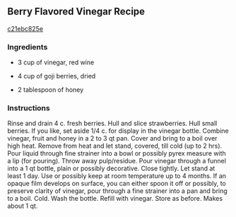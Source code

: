 ## Berry Flavored Vinegar Recipe

[c21ebc825e](http://cookeatshare.com/recipes/berry-flavored-vinegar-83691)

### Ingredients

 - 3 cup of vinegar, red wine

 - 4 cup of goji berries, dried

 - 2 tablespoon of honey

### Instructions

Rinse and drain 4 c. fresh berries. Hull and slice strawberries. Hull small berries. If you like, set aside 1/4 c. for display in the vinegar bottle. Combine vinegar, fruit and honey in a 2 to 3 qt pan. Cover and bring to a boil over high heat. Remove from heat and let stand, covered, till cold (up to 2 hrs). Pour liquid through fine strainer into a bowl or possibly pyrex measure with a lip (for pouring). Throw away pulp/residue. Pour vinegar through a funnel into a 1 qt bottle, plain or possibly decorative. Close tightly. Let stand at least 1 day. Use or possibly keep at room temperature up to 4 months. If an opaque film develops on surface, you can either spoon it off or possibly, to preserve clarity of vinegar, pour through a fine strainer into a pan and bring to a boil. Cold. Wash the bottle. Refill with vinegar. Store as before. Makes about 1 qt.